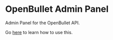 # OpenBullet Admin Panel
Admin Panel for the OpenBullet API.

Go [here](https://openbullet.github.io/ob1/remote.html) to learn how to use this.
